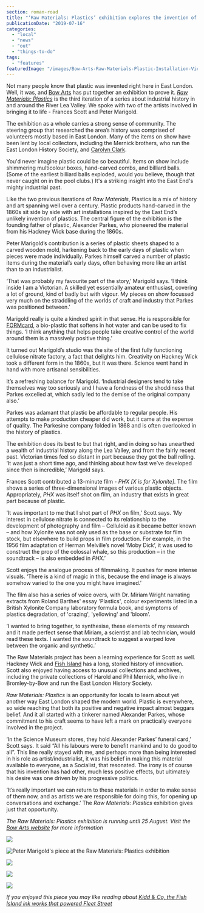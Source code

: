 ```yaml
---
section: roman-road
title: "‘Raw Materials: Plastics’ exhibition explores the invention of plastic in East London"
publicationDate: "2019-07-16"
categories: 
  - "local"
  - "news"
  - "out"
  - "things-to-do"
tags: 
  - "features"
featuredImage: "/images/Bow-Arts-Raw-Materials-Plastic-Installation-View-65.jpg"
---
```


Not many people know that plastic was invented right here in East London. Well, it was, and [Bow Arts](https://romanroadlondon.com/nunnery-gallery-bow/) has put together an exhibition to prove it. [_Raw Materials: Plastics_](https://bowarts.org/nunnery/raw-materials-plastics) is the third iteration of a series about industrial history in and around the River Lea Valley. We spoke with two of the artists involved in bringing it to life - Frances Scott and Peter Marigold.

The exhibition as a whole carries a strong sense of community. The steering group that researched the area’s history was comprised of volunteers mostly based in East London. Many of the items on show have been lent by local collectors, including the Mernick brothers, who run the East London History Society, and [Carolyn Clark](https://romanroadlondon.com/carolyn-clark-east-london-historian-interview/).

You'd never imagine plastic could be so beautiful. Items on show include shimmering multicolour boxes, hand-carved combs, and billiard balls. (Some of the earliest billiard balls exploded, would you believe, though that never caught on in the pool clubs.) It's a striking insight into the East End's mighty industrial past.

Like the two previous iterations of _Raw Materials_, Plastics is a mix of history and art spanning well over a century. Plastic products hand-carved in the 1860s sit side by side with art installations inspired by the East End’s unlikely invention of plastics. The central figure of the exhibition is the founding father of plastic, Alexander Parkes, who pioneered the material from his Hackney Wick base during the 1860s.

Peter Marigold’s contribution is a series of plastic sheets shaped to a carved wooden mold, harkening back to the early days of plastic when pieces were made individually. Parkes himself carved a number of plastic items during the material’s early days, often behaving more like an artist than to an industrialist.

‘That was probably my favourite part of the story,’ Marigold says. ‘I think inside I am a Victorian. A skilled yet essentially amateur enthusiast, covering a lot of ground, kind of badly but with vigour. My pieces on show focussed very much on the straddling of the worlds of craft and industry that Parkes was positioned between.’

Marigold really is quite a kindred spirit in that sense. He is responsible for [FORMcard](https://www.formcard.com/), a bio-plastic that softens in hot water and can be used to fix things. ‘I think anything that helps people take creative control of the world around them is a massively positive thing.’

It turned out Marigold’s studio was the site of the first fully functioning cellulose nitrate factory, a fact that delights him. Creativity on Hackney Wick took a different form in the 1860s, but it was there. Science went hand in hand with more artisanal sensibilities. 

It’s a refreshing balance for Marigold. ‘Industrial designers tend to take themselves way too seriously and I have a fondness of the shoddiness that Parkes excelled at, which sadly led to the demise of the original company also.’ 

Parkes was adamant that plastic be affordable to regular people. His attempts to make production cheaper did work, but it came at the expense of quality. The Parkesine company folded in 1868 and is often overlooked in the history of plastics. 

The exhibition does its best to but that right, and in doing so has unearthed a wealth of industrial history along the Lea Valley, and from the fairly recent past. Victorian times feel so distant in part because they got the ball rolling. ‘It was just a short time ago, and thinking about how fast we’ve developed since then is incredible,’ Marigold says.

Frances Scott contributed a 13-minute film - _PHX \[X is for Xylonite\]_. The film shows a series of three-dimensional images of various plastic objects. Appropriately, _PHX_ was itself shot on film, an industry that exists in great part because of plastic.

‘It was important to me that I shot part of _PHX_ on film,’ Scott says. ‘My interest in cellulose nitrate is connected to its relationship to the development of photography and film – Celluloid as it became better known – and how Xylonite was not only used as the base or substrate for film stock, but elsewhere to build props in film production. For example, in the 1956 film adaptation of Herman Melville’s novel ‘Moby Dick’, it was used to construct the prop of the colossal whale, so this production – in the soundtrack – is also embedded in _PHX_.’ 

Scott enjoys the analogue process of filmmaking. It pushes for more intense visuals. ‘There is a kind of magic in this, because the end image is always somehow varied to the one you might have imagined.’

The film also has a series of voice overs, with Dr. Miriam Wright narrating extracts from Roland Barthes' essay 'Plastics', colour experiments listed in a British Xylonite Company laboratory formula book, and symptoms of plastics degradation, of 'crazing', 'yellowing' and 'bloom'. 

‘I wanted to bring together, to synthesise, these elements of my research and it made perfect sense that Miriam, a scientist and lab technician, would read these texts. I wanted the soundtrack to suggest a warped love between the organic and synthetic.’

The Raw Materials project has been a learning experience for Scott as well. Hackney Wick and [Fish Island](https://romanroadlondon.com/history-fish-island/) has a long, storied history of innovation. Scott also enjoyed having access to unusual collections and archives, including the private collections of Harold and Phil Mernick, who live in Bromley-by-Bow and run the East London History Society.

_Raw Materials: Plastics_ is an opportunity for locals to learn about yet another way East London shaped the modern world. Plastic is everywhere, so wide reaching that both its positive and negative impact almost beggars belief. And it all started with a tinkerer named Alexander Parkes, whose commitment to his craft seems to have left a mark on practically everyone involved in the project.

‘In the Science Museum stores, they hold Alexander Parkes’ funeral card,’ Scott says. It said “All his labours were to benefit mankind and to do good to all”. This line really stayed with me, and perhaps more than being interested in his role as artist/industrialist, it was his belief in making this material available to everyone, as a Socialist, that resonated. The irony is of course that his invention has had other, much less positive effects, but ultimately his desire was one driven by his progressive politics.

‘It’s really important we can return to these materials in order to make sense of them now, and as artists we are responsible for doing this, for opening up conversations and exchange.’ The _Raw Materials: Plastics_ exhibition gives just that opportunity.

_The Raw Materials: Plastics exhibition is running until 25 August. Visit the_ [_Bow Arts website_](https://bowarts.org/nunnery/raw-materials-plastics) _for more information_

![](/images/Bow-Arts-Raw-Materials-Plastic-Installation-View-44-1024x683.jpg)

![Peter Marigold's piece at the Raw Materials: Plastics exhibition](/images/Bow-Arts-Raw-Materials-Plastic-Installation-View-65-1024x683.jpg)

![](/images/Bow-Arts-Raw-Materials-Plastic-Installation-View-51-1024x683.jpg)

![](/images/Bow-Arts-Raw-Materials-Plastic-Installation-View-14-1-1024x683.jpg)

![](/images/Bow-Arts-Raw-Materials-Plastic-Installation-View-24-1024x683.jpg)

_If you enjoyed this piece you may like reading about [Kidd & Co, the Fish Island ink works that powered Fleet Street](https://romanroadlondon.com/kidd-and-co-ink-works-fish-island/)_
